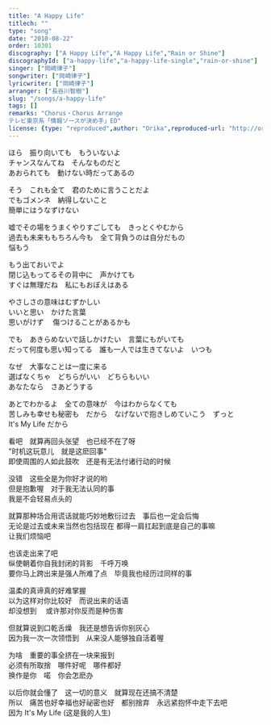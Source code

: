 ```yaml
---
title: "A Happy Life"
titlech: ""
type: "song"
date: "2010-08-22"
order: 10301
discography: ["A Happy Life","A Happy Life","Rain or Shine"]
discographyId: ["a-happy-life","a-happy-life-single","rain-or-shine"]
singer: ["岡崎律子"]
songwriter: ["岡崎律子"]
lyricwriter: ["岡崎律子"]
arranger: ["長谷川智樹"]
slug: "/songs/a-happy-life"
tags: []
remarks: "Chorus・Chorus Arrange
テレビ東京系「情報ソースが決め手」ED"
license: {type: "reproduced",author: "Orika",reproduced-url: "http://orikamushi.myweb.hinet.net/",reproduced-website: "織歌蟲網站"}
---
```


ほら　振り向いても　もういないよ   
チャンスなんてね　そんなものだと   
あおられても　動けない時だってあるの   
  
そう　これも全て　君のために言うことだよ   
でもゴメンネ　納得しないこと   
簡単にはうなずけない   
  
嘘でその場をうまくやりすごしても　きっとくやむから   
過去も未来ももちろん今も　全て背負うのは自分だもの   
悩もう   
  
もう出ておいでよ   
閉じ込もってるその背中に　声かけても   
すぐは無理だね　私にもおぼえはある   
  
やさしさの意味はむずかしい   
いいと思い　かけた言葉   
思いがけず 　傷つけることがあるかも   
  
でも　あきらめないで話しかけたい　言葉にもがいても   
だって何度も思い知ってる　誰も一人では生きてないよ　いつも   
  
なぜ　大事なことは一度に来る   
選ばなくちゃ　どちらがいい　どちらもいい   
あなたなら　さあどうする   
  
あとでわかるよ　全ての意味が　今はわからなくても   
苦しみも幸せも秘密も　だから　なげないで抱きしめていこう　ずっと   
It's My Life だから  

<!-- 翻译 -->

看吧　就算再回头张望　也已经不在了呀   
"时机这玩意儿　就是这麽回事"   
即使周围的人如此鼓吹　还是有无法付诸行动的时候   
  
没错　这些全是为你好才说的哟   
但是抱歉喔　对于我无法认同的事   
我是不会轻易点头的   
  
就算那种场合用谎话就能巧妙地敷衍过去　事后也一定会后悔   
无论是过去或未来当然也包括现在 都得一肩扛起到底是自己的事嘛   
让我们烦恼吧   
  
也该走出来了吧   
纵使朝着你自我封闭的背影　千呼万唤   
要你马上跨出来是强人所难了点　毕竟我也经历过同样的事   
  
温柔的真谛真的好难掌握   
以为这样对你比较好　而说出来的话语   
却没想到 　或许那对你反而是种伤害   
  
但就算说到口乾舌燥　我还是想告诉你别灰心   
因为我一次一次领悟到　从来没人能够独自活着喔   
  
为啥　重要的事全挤在一块来报到   
必须有所取捨　哪件好呢　哪件都好   
换作是你　喏　你会怎麽办   
  
以后你就会懂了　这一切的意义　就算现在还搞不清楚   
所以　痛苦也好幸福也好祕密也好　都别捨弃　永远紧抱怀中走下去吧   
因为 It's My Life (这是我的人生)
